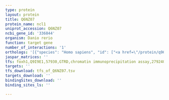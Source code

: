 ```yaml
---
type: protein
layout: protein
title: Q6NZ07
protein_name: ncl1
uniprot_accession: Q6NZ07
ncbi_gene_id: '336844'
organism: Danio rerio
function: target gene
number_of_interactions: '1'
orthologs: '[{"species": "Homo sapiens", "id": ["<a href=\"/protein/q969v3\">Q969V3</a>"]}, {"species": "Mus musculus", "id": ["<a href=\"/protein/q8vcm8\">Q8VCM8</a>"]}, {"species": "Rattus norvegicus", "id": ["<a href=\"/protein/a0a0h2uhd9\">A0A0H2UHD9</a>"]}, {"species": "Drosophila melanogaster", "id": ["<a href=\"/protein/q9vkz7\">Q9VKZ7</a>"]}, {"species": "Caenorhabditis elegans", "id": ["<a href=\"/protein/a5jyx8\">A5JYX8</a>"]}]'
jaspar_matrices: ''
tfs: foxh1,Q9I9E1,57930,GTRD,chromatin immunoprecipitation assay,27924024%5Buid%5D,No
targets: ''
tfs_download: tfs_of_Q6NZ07.tsv
targets_download: ''
bindingSites_download: ''
binding_sites_ls: ''

---
```

